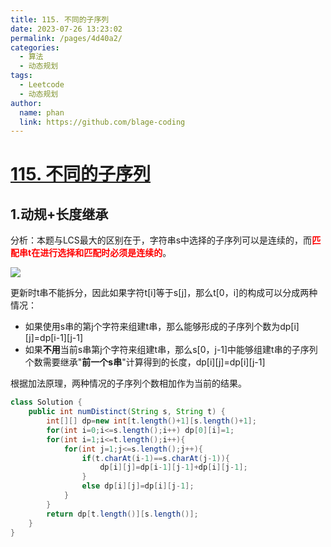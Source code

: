 ```yaml
---
title: 115. 不同的子序列
date: 2023-07-26 13:23:02
permalink: /pages/4d40a2/
categories:
  - 算法
  - 动态规划
tags:
  - Leetcode
  - 动态规划
author: 
  name: phan
  link: https://github.com/blage-coding
---
```

# [115. 不同的子序列](https://leetcode.cn/problems/distinct-subsequences/)

## 1.动规+长度继承

分析：本题与LCS最大的区别在于，字符串s中选择的子序列可以是连续的，而<font color="red">**匹配串t在进行选择和匹配时必须是连续的**</font>。

![](https://jsd.cdn.zzko.cn/gh/blage-coding/picx-images-hosting@master/20230726/image.5ktjeu1oz600.webp)

更新时t串不能拆分，因此如果字符t\[i\]等于s\[j\]，那么t\[0，i\]的构成可以分成两种情况：

- 如果使用s串的第j个字符来组建t串，那么能够形成的子序列个数为dp\[i\]\[j\]=dp\[i-1\]\[j-1\]
- 如果**不用**当前s串第j个字符来组建t串，那么s\[0，j-1\]中能够组建t串的子序列个数需要继承"**前一个s串**"计算得到的长度，dp\[i\]\[j\]=dp\[i\]\[j-1\]

根据加法原理，两种情况的子序列个数相加作为当前的结果。

```java
class Solution {
    public int numDistinct(String s, String t) {
        int[][] dp=new int[t.length()+1][s.length()+1];
        for(int i=0;i<=s.length();i++) dp[0][i]=1;
        for(int i=1;i<=t.length();i++){
            for(int j=1;j<=s.length();j++){
                if(t.charAt(i-1)==s.charAt(j-1)){
                    dp[i][j]=dp[i-1][j-1]+dp[i][j-1];
                }
                else dp[i][j]=dp[i][j-1];
            }
        }
        return dp[t.length()][s.length()];
    }
}
```